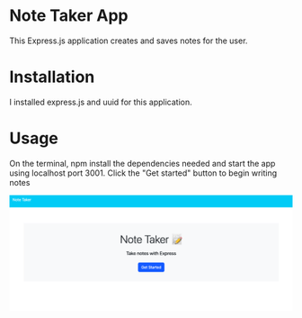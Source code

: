 # Note Taker App
This Express.js application creates and saves notes for the user.

# Installation
I installed express.js and uuid for this application. 

# Usage
On the terminal, npm install the dependencies needed and start the app using localhost port 3001. Click the "Get started" button to begin writing notes

![Screenshot-of-page](./Assets/Screen%20Shot%202023-10-23%20at%202.05.28%20PM.png)
